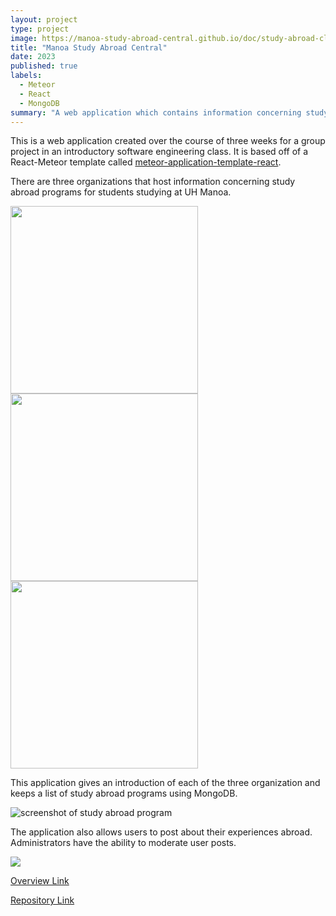 ```yaml
---
layout: project
type: project
image: https://manoa-study-abroad-central.github.io/doc/study-abroad-clipart.jpg
title: "Manoa Study Abroad Central"
date: 2023
published: true
labels:
  - Meteor
  - React
  - MongoDB
summary: "A web application which contains information concerning study abroad programs available to students at the University of Hawaii at Manoa"
---
```



This is a web application created over the course of three weeks for a group project in an introductory software engineering class. It is based off of a React-Meteor template called [meteor-application-template-react](https://ics-software-engineering.github.io/meteor-application-template-react/).

There are three organizations that host information concerning study abroad programs for students studying at UH Manoa. 
<div class="text-center p-4">
  <img width="300px" src="https://manoa-study-abroad-central.github.io/doc/M3-Programs-MIX1.png" >
  <img width="300px" src="https://manoa-study-abroad-central.github.io/doc/M3-Programs-SAC.png" >
  <img width="300px" src="https://manoa-study-abroad-central.github.io/doc/M3-Programs-NSE.png" >
</div>

This application gives an introduction of each of the three organization and keeps a list of study abroad programs using MongoDB.

<img class="img-fluid" src="https://manoa-study-abroad-central.github.io/doc/M3-ListPrograms.png"  alt="screenshot of study abroad program">

The application also allows users to post about their experiences abroad. Administrators have the ability to moderate user posts.

<img class="img-fluid" src="https://manoa-study-abroad-central.github.io/doc/M3-AdminPost.png" >


[Overview Link](https://manoa-study-abroad-central.github.io/)

[Repository Link](https://github.com/manoa-study-abroad-central/manoa-study-abroad-central)
